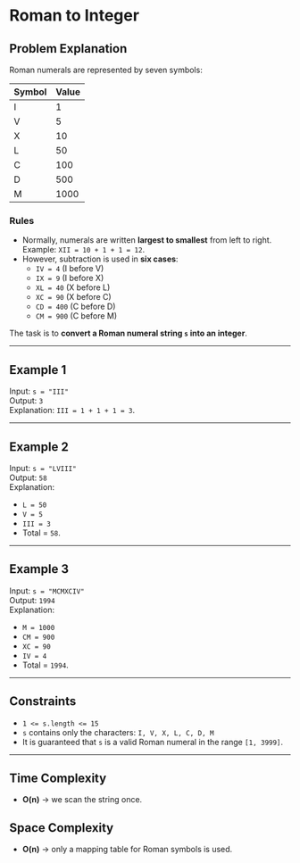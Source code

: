 # Roman to Integer

## Problem Explanation
Roman numerals are represented by seven symbols:

| Symbol | Value |
|--------|-------|
| I      | 1     |
| V      | 5     |
| X      | 10    |
| L      | 50    |
| C      | 100   |
| D      | 500   |
| M      | 1000  |

### Rules
- Normally, numerals are written **largest to smallest** from left to right.  
  Example: `XII = 10 + 1 + 1 = 12`.  
- However, subtraction is used in **six cases**:
  - `IV = 4` (I before V)  
  - `IX = 9` (I before X)  
  - `XL = 40` (X before L)  
  - `XC = 90` (X before C)  
  - `CD = 400` (C before D)  
  - `CM = 900` (C before M)  

The task is to **convert a Roman numeral string `s` into an integer**.

---

## Example 1
Input: `s = "III"`  
Output: `3`  
Explanation: `III = 1 + 1 + 1 = 3`.  

---

## Example 2
Input: `s = "LVIII"`  
Output: `58`  
Explanation:  
- `L = 50`  
- `V = 5`  
- `III = 3`  
- Total = `58`.  

---

## Example 3
Input: `s = "MCMXCIV"`  
Output: `1994`  
Explanation:  
- `M = 1000`  
- `CM = 900`  
- `XC = 90`  
- `IV = 4`  
- Total = `1994`.  

---

## Constraints
- `1 <= s.length <= 15`  
- `s` contains only the characters: `I, V, X, L, C, D, M`  
- It is guaranteed that `s` is a valid Roman numeral in the range `[1, 3999]`.  

---

## Time Complexity
- **O(n)** → we scan the string once.  

## Space Complexity
- **O(n)** → only a mapping table for Roman symbols is used.
